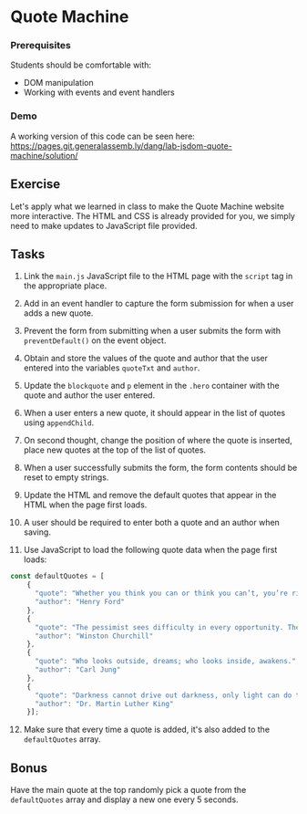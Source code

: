 # Quote Machine

### Prerequisites

Students should be comfortable with:

- DOM manipulation
- Working with events and event handlers

### Demo

A working version of this code can be seen here: https://pages.git.generalassemb.ly/dang/lab-jsdom-quote-machine/solution/

## Exercise

Let's apply what we learned in class to make the Quote Machine website more interactive. The HTML and CSS is already provided for you, we simply need to make updates to JavaScript file provided. 

## Tasks

1. Link the `main.js` JavaScript file to the HTML page with the `script` tag in the appropriate place. 

2. Add in an event handler to capture the form submission for when a user adds a new quote.

3. Prevent the form from submitting when a user submits the form with `preventDefault()` on the event object.

4. Obtain and store the values of the quote and author that the user entered into the variables `quoteTxt` and `author`.

5. Update the `blockquote` and `p` element in the `.hero` container with the quote and author the user entered.

6. When a user enters a new quote, it should appear in the list of quotes using `appendChild`.

7. On second thought, change the position of where the quote is inserted, place new quotes at the top of the list of quotes.

8. When a user successfully submits the form, the form contents should be reset to empty strings.

9. Update the HTML and remove the default quotes that appear in the HTML when the page first loads.

10. A user should be required to enter both a quote and an author when saving.

11. Use JavaScript to load the following quote data when the page first loads: 

```js
const defaultQuotes = [
    {
      "quote": "Whether you think you can or think you can’t, you’re right.",
      "author": "Henry Ford"
    },
    {
      "quote": "The pessimist sees difficulty in every opportunity. The optimist sees opportunity in every difficulty.",
      "author": "Winston Churchill"
    },
    {
      "quote": "Who looks outside, dreams; who looks inside, awakens.",
      "author": "Carl Jung"
    },
    {
      "quote": "Darkness cannot drive out darkness, only light can do that. Hate cannot drive out hate, only love can do that.",
      "author": "Dr. Martin Luther King"
    }];
``` 

12. Make sure that every time a quote is added, it's also added to the `defaultQuotes` array. 

## Bonus 

Have the main quote at the top randomly pick a quote from the `defaultQuotes` array and display a new one every 5 seconds. 
